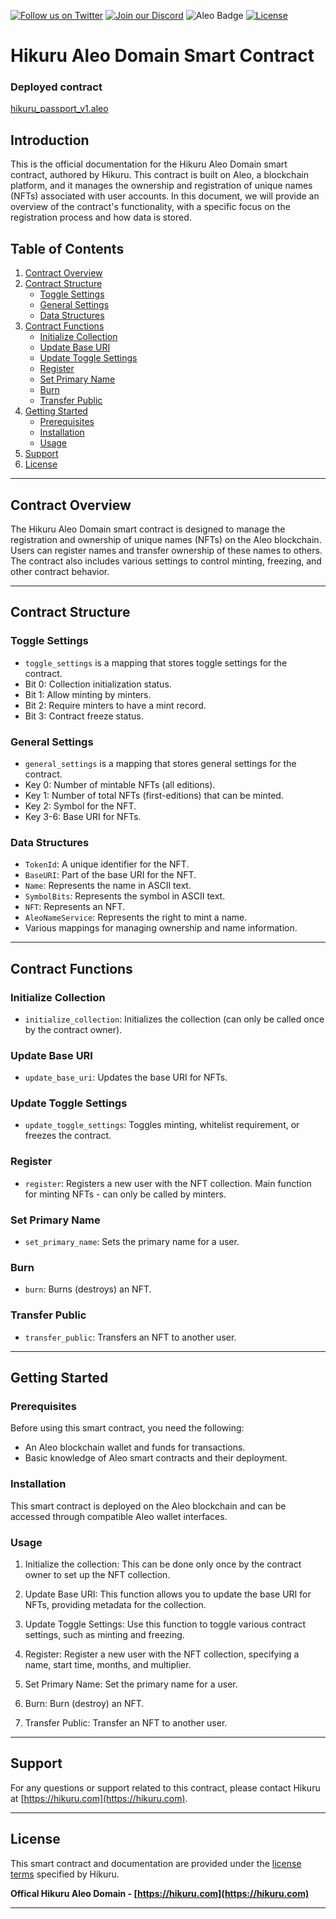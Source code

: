 [![Follow us on Twitter](https://img.shields.io/twitter/follow/HikuruOfficial?style=social&logo=twitter)](https://twitter.com/HikuruOfficial)
[![Join our Discord](https://img.shields.io/discord/989643607898206208?color=%237289DA&label=Join%20our%20Discord&logo=discord&logoColor=white)](https://discord.gg/mevde2mRSw)
![Aleo Badge](https://img.shields.io/badge/Aleo-Developer-1572B6?style=flat-square&logo=aleo&logoColor=white)
[![License](https://img.shields.io/badge/license-MIT-orange.svg)](https://opensource.org/licenses/MIT)


# Hikuru Aleo Domain Smart Contract

### Deployed contract
[hikuru_passport_v1.aleo](https://explorer.hamp.app/program?id=hikuru_passport_v1.aleo)


## Introduction
This is the official documentation for the Hikuru Aleo Domain smart contract, authored by Hikuru. This contract is built on Aleo, a blockchain platform, and it manages the ownership and registration of unique names (NFTs) associated with user accounts. In this document, we will provide an overview of the contract's functionality, with a specific focus on the registration process and how data is stored.

## Table of Contents
1. [Contract Overview](#contract-overview)
2. [Contract Structure](#contract-structure)
   - [Toggle Settings](#toggle-settings)
   - [General Settings](#general-settings)
   - [Data Structures](#data-structures)
3. [Contract Functions](#contract-functions)
   - [Initialize Collection](#initialize-collection)
   - [Update Base URI](#update-base-uri)
   - [Update Toggle Settings](#update-toggle-settings)
   - [Register](#register)
   - [Set Primary Name](#set-primary-name)
   - [Burn](#burn)
   - [Transfer Public](#transfer-public)
4. [Getting Started](#getting-started)
   - [Prerequisites](#prerequisites)
   - [Installation](#installation)
   - [Usage](#usage)
5. [Support](#support)
6. [License](#license)

---

## Contract Overview

The Hikuru Aleo Domain smart contract is designed to manage the registration and ownership of unique names (NFTs) on the Aleo blockchain. Users can register names and transfer ownership of these names to others. The contract also includes various settings to control minting, freezing, and other contract behavior.

---

## Contract Structure

### Toggle Settings
- `toggle_settings` is a mapping that stores toggle settings for the contract.
- Bit 0: Collection initialization status.
- Bit 1: Allow minting by minters.
- Bit 2: Require minters to have a mint record.
- Bit 3: Contract freeze status.

### General Settings
- `general_settings` is a mapping that stores general settings for the contract.
- Key 0: Number of mintable NFTs (all editions).
- Key 1: Number of total NFTs (first-editions) that can be minted.
- Key 2: Symbol for the NFT.
- Key 3-6: Base URI for NFTs.

### Data Structures
- `TokenId`: A unique identifier for the NFT.
- `BaseURI`: Part of the base URI for the NFT.
- `Name`: Represents the name in ASCII text.
- `SymbolBits`: Represents the symbol in ASCII text.
- `NFT`: Represents an NFT.
- `AleoNameService`: Represents the right to mint a name.
- Various mappings for managing ownership and name information.

---

## Contract Functions

### Initialize Collection
- `initialize_collection`: Initializes the collection (can only be called once by the contract owner).

### Update Base URI
- `update_base_uri`: Updates the base URI for NFTs. 

### Update Toggle Settings
- `update_toggle_settings`: Toggles minting, whitelist requirement, or freezes the contract.

### Register
- `register`: Registers a new user with the NFT collection. Main function for minting NFTs - can only be called by minters.

### Set Primary Name
- `set_primary_name`: Sets the primary name for a user.

### Burn
- `burn`: Burns (destroys) an NFT.

### Transfer Public
- `transfer_public`: Transfers an NFT to another user.

---

## Getting Started

### Prerequisites
Before using this smart contract, you need the following:
- An Aleo blockchain wallet and funds for transactions.
- Basic knowledge of Aleo smart contracts and their deployment.

### Installation
This smart contract is deployed on the Aleo blockchain and can be accessed through compatible Aleo wallet interfaces.

### Usage
1. Initialize the collection: This can be done only once by the contract owner to set up the NFT collection.

2. Update Base URI: This function allows you to update the base URI for NFTs, providing metadata for the collection.

3. Update Toggle Settings: Use this function to toggle various contract settings, such as minting and freezing.

4. Register: Register a new user with the NFT collection, specifying a name, start time, months, and multiplier.

5. Set Primary Name: Set the primary name for a user.

6. Burn: Burn (destroy) an NFT.

7. Transfer Public: Transfer an NFT to another user.

---

## Support
For any questions or support related to this contract, please contact Hikuru at [https://hikuru.com](https://hikuru.com).

---

## License
This smart contract and documentation are provided under the [license terms](#) specified by Hikuru.

**Offical Hikuru Aleo Domain - [https://hikuru.com](https://hikuru.com)**

---
